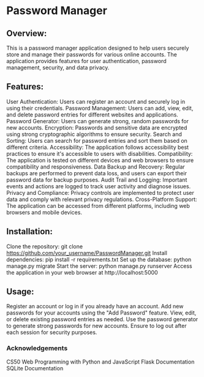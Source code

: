 # Password Manager

## Overview:
This is a password manager application designed to help users securely store and manage their passwords for various online accounts. The application provides features for user authentication, password management, security, and data privacy.

## Features:
User Authentication: Users can register an account and securely log in using their credentials.
Password Management: Users can add, view, edit, and delete password entries for different websites and applications.
Password Generator: Users can generate strong, random passwords for new accounts.
Encryption: Passwords and sensitive data are encrypted using strong cryptographic algorithms to ensure security.
Search and Sorting: Users can search for password entries and sort them based on different criteria.
Accessibility: The application follows accessibility best practices to ensure it's accessible to users with disabilities.
Compatibility: The application is tested on different devices and web browsers to ensure compatibility and responsiveness.
Data Backup and Recovery: Regular backups are performed to prevent data loss, and users can export their password data for backup purposes.
Audit Trail and Logging: Important events and actions are logged to track user activity and diagnose issues.
Privacy and Compliance: Privacy controls are implemented to protect user data and comply with relevant privacy regulations.
Cross-Platform Support: The application can be accessed from different platforms, including web browsers and mobile devices.

## Installation:
Clone the repository: git clone https://github.com/your_username/PasswordManager.git
Install dependencies: pip install -r requirements.txt
Set up the database: python manage.py migrate
Start the server: python manage.py runserver
Access the application in your web browser at http://localhost:5000

## Usage:
Register an account or log in if you already have an account.
Add new passwords for your accounts using the "Add Password" feature.
View, edit, or delete existing password entries as needed.
Use the password generator to generate strong passwords for new accounts.
Ensure to log out after each session for security purposes.
 
### Acknowledgements
CS50 Web Programming with Python and JavaScript
Flask Documentation
SQLite Documentation
